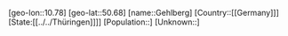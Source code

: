 ﻿---
location: [50.68,10.78]
type: City
tags:
- geo/City


SpocWebEntityId: 30385
isDeleted: false
confidential: public

---
[geo-lon::10.78]
[geo-lat::50.68]
[name::Gehlberg]
[Country::[[Germany]]]
[State:[[../../Thüringen]]]]
[Population::]
[Unknown::]

